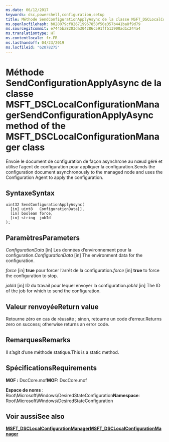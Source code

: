 ```yaml
---
ms.date: 06/12/2017
keywords: dsc,powershell,configuration,setup
title: Méthode SendConfigurationApplyAsync de la classe MSFT_DSCLocalConfigurationManager
ms.openlocfilehash: b028079cf826719967858f50e357b441ba8f9d79
ms.sourcegitcommit: e7445ba8203da304286c591ff513900ad1c244a4
ms.translationtype: HT
ms.contentlocale: fr-FR
ms.lasthandoff: 04/23/2019
ms.locfileid: "62078275"
---
```

# <a name="sendconfigurationapplyasync-method-of-the-msftdsclocalconfigurationmanager-class"></a><span data-ttu-id="410ce-103">Méthode SendConfigurationApplyAsync de la classe MSFT_DSCLocalConfigurationManager</span><span class="sxs-lookup"><span data-stu-id="410ce-103">SendConfigurationApplyAsync method of the MSFT_DSCLocalConfigurationManager class</span></span>

<span data-ttu-id="410ce-104">Envoie le document de configuration de façon asynchrone au nœud géré et utilise l’agent de configuration pour appliquer la configuration.</span><span class="sxs-lookup"><span data-stu-id="410ce-104">Sends the configuration document asynchronously to the managed node and uses the Configuration Agent to apply the configuration.</span></span>

## <a name="syntax"></a><span data-ttu-id="410ce-105">Syntaxe</span><span class="sxs-lookup"><span data-stu-id="410ce-105">Syntax</span></span>

```mof
uint32 SendConfigurationApplyAsync(
  [in] uint8   ConfigurationData[],
  [in] boolean force,
  [in] string  jobId
);
```

## <a name="parameters"></a><span data-ttu-id="410ce-106">Paramètres</span><span class="sxs-lookup"><span data-stu-id="410ce-106">Parameters</span></span>

<span data-ttu-id="410ce-107">*ConfigurationData* \[in\] Les données d’environnement pour la configuration.</span><span class="sxs-lookup"><span data-stu-id="410ce-107">*ConfigurationData* \[in\] The environment data for the configuration.</span></span>

<span data-ttu-id="410ce-108">*force* \[in\] **true** pour forcer l’arrêt de la configuration.</span><span class="sxs-lookup"><span data-stu-id="410ce-108">*force* \[in\] **true** to force the configuration to stop.</span></span>

<span data-ttu-id="410ce-109">*jobId* \[in\] ID du travail pour lequel envoyer la configuration.</span><span class="sxs-lookup"><span data-stu-id="410ce-109">*jobId* \[in\] The ID of the job for which to send the configuration.</span></span>

## <a name="return-value"></a><span data-ttu-id="410ce-110">Valeur renvoyée</span><span class="sxs-lookup"><span data-stu-id="410ce-110">Return value</span></span>

<span data-ttu-id="410ce-111">Retourne zéro en cas de réussite ; sinon, retourne un code d’erreur.</span><span class="sxs-lookup"><span data-stu-id="410ce-111">Returns zero on success; otherwise returns an error code.</span></span>

## <a name="remarks"></a><span data-ttu-id="410ce-112">Remarques</span><span class="sxs-lookup"><span data-stu-id="410ce-112">Remarks</span></span>

<span data-ttu-id="410ce-113">Il s’agit d’une méthode statique.</span><span class="sxs-lookup"><span data-stu-id="410ce-113">This is a static method.</span></span>

## <a name="requirements"></a><span data-ttu-id="410ce-114">Spécifications</span><span class="sxs-lookup"><span data-stu-id="410ce-114">Requirements</span></span>

<span data-ttu-id="410ce-115">**MOF :** DscCore.mof</span><span class="sxs-lookup"><span data-stu-id="410ce-115">**MOF:** DscCore.mof</span></span>

<span data-ttu-id="410ce-116">**Espace de noms** : Root\Microsoft\Windows\DesiredStateConfiguration</span><span class="sxs-lookup"><span data-stu-id="410ce-116">**Namespace**: Root\Microsoft\Windows\DesiredStateConfiguration</span></span>

## <a name="see-also"></a><span data-ttu-id="410ce-117">Voir aussi</span><span class="sxs-lookup"><span data-stu-id="410ce-117">See also</span></span>

[<span data-ttu-id="410ce-118">**MSFT_DSCLocalConfigurationManager**</span><span class="sxs-lookup"><span data-stu-id="410ce-118">**MSFT_DSCLocalConfigurationManager**</span></span>](msft-dsclocalconfigurationmanager.md)